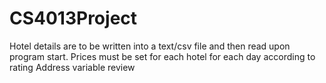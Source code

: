 # CS4013Project

Hotel details are to be written into a text/csv file and then read upon program start.
Prices must be set for each hotel for each day according to rating
Address variable review

